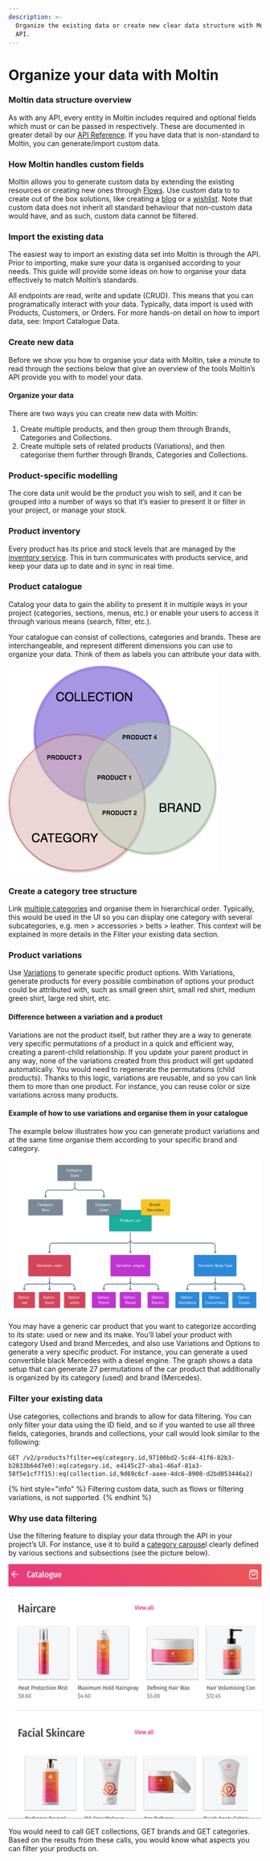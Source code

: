 ```yaml
---
description: >-
  Organize the existing data or create new clear data structure with Moltin’s
  API.
---
```


# Organize your data with Moltin

### **Moltin data structure overview**

As with any API, every entity in Moltin includes required and optional fields which must or can be passed in respectively. These are documented in greater detail by our [API Reference](https://docs.moltin.com/catalog/product-variations). If you have data that is non-standard to Moltin, you can generate/import custom data.

### **How Moltin handles custom fields**

Moltin allows you to generate custom data by extending the existing resources or creating new ones through [Flows](https://developers.moltin.com/guides/custom-data). Use custom data to to create out of the box solutions, like creating a [blog](https://developers.moltin.com/guides/custom-data/create-a-blog) or a [wishlist](https://developers.moltin.com/guides/custom-data/create-a-wishlist). Note that custom data does not inherit all standard behaviour that non-custom data would have, and as such, custom data cannot be filtered.

### **Import the existing data**

The easiest way to import an existing data set into Moltin is through the API. Prior to importing, make sure your data is organised according to your needs. This guide will provide some ideas on how to organise your data effectively to match Moltin’s standards.

 All endpoints are read, write and update \(CRUD\). This means that you can programatically interact with your data. Typically, data import is used with Products, Customers, or Orders. For more hands-on detail on how to import data, see: Import Catalogue Data.

### **Create new data**

Before we show you how to organise your data with Moltin, take a minute to read through the sections below that give an overview of the tools Moltin’s API provide you with to model your data.

#### **Organize your data**

There are two ways you can create new data with Moltin:

1. Create multiple products, and then group them through Brands, Categories and Collections.
2. Create multiple sets of related products \(Variations\), and then categorise them further through Brands, Categories and Collections.

### **Product-specific modelling**

The core data unit would be the product you wish to sell, and it can be grouped into a number of ways so that it’s easier to present it or filter in your project, or manage your stock.

### **Product inventory**

Every product has its price and stock levels that are managed by the [inventory service](guides/work-with-inventory.md). This in turn communicates with products service, and keep your data up to date and in sync in real time.

### Product catalogue

Catalog your data to gain the ability to present it in multiple ways in your project \(categories, sections, menus, etc.\) or enable your users to access it through various means \(search, filter, etc.\).

Your catalogue can consist of collections, categories and brands. These are interchangeable, and represent different dimensions you can use to organize your data. Think of them as labels you can attribute your data with.  


![Sample data structure of Product 1 - Product 4](.gitbook/assets/data_structure.png)

### Create a category tree structure

Link [multiple categories](https://docs.moltin.com/catalog/categories/relationships) and organise them in hierarchical order. Typically, this would be used in the UI so you can display one category with several subcategories, e.g. men &gt; accessories &gt; belts &gt; leather. This context will be explained in more details in the Filter your existing data section.

### Product variations

Use [Variations](https://docs.moltin.com/catalog/product-variations) to generate specific product options. With Variations, generate products for every possible combination of options your product could be attributed with, such as small green shirt, small red shirt, medium green shirt, large red shirt, etc.

#### **Difference between a variation and a product**

Variations are not the product itself, but rather they are a way to generate very specific permutations of a product in a quick and efficient way, creating a parent-child relationship. If you update your parent product in any way, none of the variations created from this product will get updated automatically. You would need to regenerate the permutations \(child products\). Thanks to this logic, variations are reusable, and so you can link them to more than one product. For instance, you can reuse color or size variations across many products.

#### **Example of how to use variations and organise them in your catalogue**

The example below illustrates how you can generate product variations and at the same time organise them according to your specific brand and category.

![Sample catalogue structure](.gitbook/assets/catalog-example.png)

You may have a generic car product that you want to categorize according to its state: used or new and its make. You’ll label your product with category Used and brand Mercedes, and also use Variations and Options to generate a very specific product. For instance, you can generate a used convertible black Mercedes with a diesel engine. The graph shows a data setup that can generate 27 permutations of the car product that additionally is organized by its category \(used\) and brand \(Mercedes\).

### **Filter your existing data**

Use categories, collections and brands to allow for data filtering. You can only filter your data using the ID field, and so if you wanted to use all three fields, categories, brands and collections, your call would look similar to the following:

```text
GET /v2/products?filter=eq(category.id,97100bd2-5cd4-41f6-82b3-b2833b64d7e0):eq(category.id, e4145c27-aba1-46af-81a3-58f5e1cf7f15):eq(collection.id,9d69c6cf-aaee-4dc6-8908-d2bd053446a2)
```

{% hint style="info" %}
Filtering custom data, such as flows or filtering variations, is not supported.
{% endhint %}

### **Why use data filtering**

Use the filtering feature to display your data through the API in your project’s UI. For instance, use it to build a [category carouse](https://github.com/moltin-examples/progressive-web-app%20)l clearly defined by various sections and subsections \(see the picture below\).

![](.gitbook/assets/ui_sample.png)

You would need to call GET collections, GET brands and GET categories. Based on the results from these calls, you would know what aspects you can filter your products on.  
  
  
  
  


